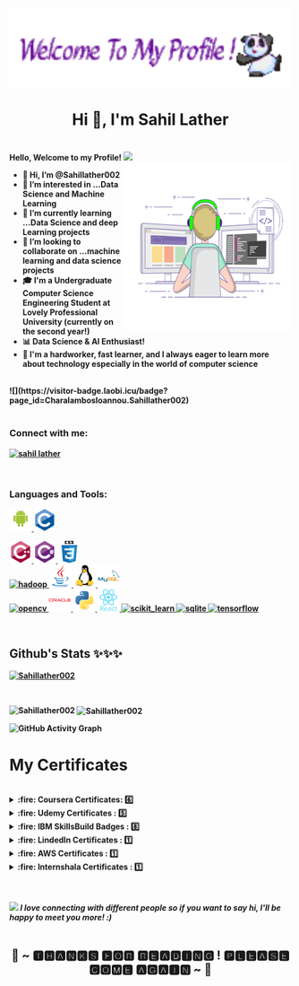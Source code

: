 <div align="center">
<img hight="200" width="800" alt="GIF" align="center" src="https://github.com/Sahillather002/My-Portfolio/blob/master/img/Welcome_to_my_profile_1.gif">
</div>
<h1 align="center">Hi 👋, I'm Sahil Lather</h1>
<h3 align="center"></h3>

<br>
<B> Hello, Welcome to my Profile! 
 <img src="https://raw.githubusercontent.com/MartinHeinz/MartinHeinz/master/wave.gif" width="70px">
<img align='right' height="300" width="300" src="https://github.com/Sahillather002/My-Portfolio/blob/master/img/coding.gif" width="230">
 
- 👋 Hi, I’m @Sahillather002
- 👀 I’m interested in ...Data Science and Machine Learning
- 🌱 I’m currently learning ...Data Science and deep Learning projects
- 💞️ I’m looking to collaborate on ...machine learning and data science projects
- 🎓 I'm a Undergraduate Computer Science Engineering Student at Lovely Professional University (currently on the second year!)
- 📊 Data Science & AI Enthusiast!
- 💪 I'm a hardworker, fast learner, and I always eager to learn more about technology especially in the world of computer science
 
<!---
Sahillather002/Sahillather002 is a ✨ special ✨ repository because its `README.md` (this file) appears on your GitHub profile.
You can click the Preview link to take a look at your changes.
--->
 
<br>
![](https://visitor-badge.laobi.icu/badge?page_id=CharalambosIoannou.Sahillather002)
 
<br>
<br>
<h3 align="left">Connect with me:</h3>
<p align="left">
<a href="https://www.linkedin.com/in/sahil-lather/" target="blank"><img align="center" src="https://raw.githubusercontent.com/rahuldkjain/github-profile-readme-generator/master/src/images/icons/Social/linked-in-alt.svg" alt="sahil lather" height="30" width="40" /></a>
</p>
<br>
<h3 align="left">Languages and Tools:</h3>
<p align="left">
<a href="https://developer.android.com" target="_blank"> <img src="https://raw.githubusercontent.com/devicons/devicon/master/icons/android/android-original-wordmark.svg" alt="android" width="40" height="40"/> </a> 
</a> <a href="https://www.cprogramming.com/" target="_blank"> <img src="https://raw.githubusercontent.com/devicons/devicon/master/icons/c/c-original.svg" alt="c" width="40" height="40"/> 

</a> <a href="https://www.w3schools.com/cpp/" target="_blank"> <img src="https://raw.githubusercontent.com/devicons/devicon/master/icons/cplusplus/cplusplus-original.svg" alt="cplusplus" width="40" height="40"/> 
</a> <a href="https://www.w3schools.com/cs/" target="_blank"> <img src="https://raw.githubusercontent.com/devicons/devicon/master/icons/csharp/csharp-original.svg" alt="csharp" width="40" height="40"/> 
</a> <a href="https://www.w3schools.com/css/" target="_blank"> <img src="https://raw.githubusercontent.com/devicons/devicon/master/icons/css3/css3-original-wordmark.svg" alt="css3" width="40" height="40"/>  
</a> <a href="https://hadoop.apache.org/" target="_blank"> <img src="https://www.vectorlogo.zone/logos/apache_hadoop/apache_hadoop-icon.svg" alt="hadoop" width="40" height="40"/>
<a href="https://www.java.com" target="_blank"> <img src="https://raw.githubusercontent.com/devicons/devicon/master/icons/java/java-original.svg" alt="java" width="40" height="40"/> </a> 
<a href="https://www.linux.org/" target="_blank"> <img src="https://raw.githubusercontent.com/devicons/devicon/master/icons/linux/linux-original.svg" alt="linux" width="40" height="40"/> </a>
<a href="https://www.mysql.com/" target="_blank"> <img src="https://raw.githubusercontent.com/devicons/devicon/master/icons/mysql/mysql-original-wordmark.svg" alt="mysql" width="40" height="40"/> </a>  
<a href="https://opencv.org/" target="_blank"> <img src="https://www.vectorlogo.zone/logos/opencv/opencv-icon.svg" alt="opencv" width="40" height="40"/> </a> 
<a href="https://www.oracle.com/" target="_blank"> <img src="https://raw.githubusercontent.com/devicons/devicon/master/icons/oracle/oracle-original.svg" alt="oracle" width="40" height="40"/> </a> 
<a href="https://www.python.org" target="_blank"> <img src="https://raw.githubusercontent.com/devicons/devicon/master/icons/python/python-original.svg" alt="python" width="40" height="40"/> </a> 
<a href="https://reactjs.org/" target="_blank"> <img src="https://raw.githubusercontent.com/devicons/devicon/master/icons/react/react-original-wordmark.svg" alt="react" width="40" height="40"/> </a> 
<a href="https://scikit-learn.org/" target="_blank"> <img src="https://upload.wikimedia.org/wikipedia/commons/0/05/Scikit_learn_logo_small.svg" alt="scikit_learn" width="40" height="40"/> </a> 
<a href="https://www.sqlite.org/" target="_blank"> <img src="https://www.vectorlogo.zone/logos/sqlite/sqlite-icon.svg" alt="sqlite" width="40" height="40"/> </a> 
<a href="https://www.tensorflow.org" target="_blank"> <img src="https://www.vectorlogo.zone/logos/tensorflow/tensorflow-icon.svg" alt="tensorflow" width="40" height="40"/> </a>  </a> </p>

<br>

<h2 align="left">Github's Stats ✨✨✨</h3>

<p align="left"> <a href="https://github.com/ryo-ma/github-profile-trophy"><img src="https://github-profile-trophy.vercel.app/?username=Sahillather002" alt="Sahillather002" /></a> </p>
<br>
<p><img align="left" src="https://github-readme-stats.vercel.app/api/top-langs?username=Sahillather002&show_icons=true&locale=en&layout=compact" alt="Sahillather002" /></p>

<p>&nbsp;<img align="center" src="https://github-readme-stats.vercel.app/api?username=Sahillather002&show_icons=true&locale=en" alt="Sahillather002" /></p>

![GitHub Activity Graph](https://activity-graph.herokuapp.com/graph?username=Sahillather002&bg_color=000000&color=FF6666&line=FFEA80&point=ffffff&area=true&hide_border=true) 

<h1>My Certificates</h1>

<br>

<details> 
  
  <summary>:fire: Coursera Certificates: 6️⃣</summary>

  ![Certificate](https://github.com/Sahillather002/My-Portfolio/blob/master/img/coursera/Coursera%20Python%20for%20Data%20Science%20and%20AI%20Development_01.jpg)
  ![Certificate](https://github.com/Sahillather002/My-Portfolio/blob/master/img/coursera/Coursera%20Basic%20Game%20Development_01.jpg)
  ![Certificate](https://github.com/Sahillather002/My-Portfolio/blob/master/img/coursera/Coursera%20what%20is%20data%20Science_01.jpg) 
  ![Certificate](https://github.com/Sahillather002/My-Portfolio/blob/master/img/coursera/Coursera%20Tools%20for%20Data%20Science_01.jpg)
  ![Certificate](https://github.com/Sahillather002/My-Portfolio/blob/master/img/coursera/Coursera%20Data%20Science%20Methodology_01.jpg)
  ![Certificate](https://github.com/Sahillather002/Skills-and-Certifications/blob/master/coursera/CERTIFICATE_Programming%20for%20Everybody.jpeg)
  
</details>

 <details> 
  <summary>:fire: Udemy Certificates : 5️⃣</summary>

  ![Certificate](https://github.com/Sahillather002/My-Portfolio/blob/master/img/udemy/Python%20Mega%20Course_Go%20Beginner%20to%20Expert%20in%20Python%203.jpg)
  ![Certificate](https://github.com/Sahillather002/My-Portfolio/blob/master/img/udemy/C%2B%2B%20Programming%20Step%20By%20Step%20From%20Begineer%20To%20Ultimate%20Level.jpg)
  ![Certificate](https://github.com/Sahillather002/My-Portfolio/blob/master/img/udemy/Git%20and%20Github%20Master%20Course%20(2021).jpg)
  ![Certificate](https://github.com/Sahillather002/My-Portfolio/blob/master/img/udemy/TensorFlow%202.x%20Essentials%202021.jpg)
  ![Certificate](https://github.com/Sahillather002/My-Portfolio/blob/master/img/udemy/Begnieer's%20Guide%20to%20Competitive%20Programming.jpg)
  
  </details>
  
   <details> <summary>:fire: IBM SkillsBuild Badges : 8️⃣</summary>

  ![Certificate](https://github.com/Sahillather002/My-Portfolio/blob/master/img/IBM%20skill%20build/Open%20P-TECH%20HTML%20and%20CSS_01.jpg)
  ![Certificate](https://github.com/Sahillather002/My-Portfolio/blob/master/img/IBM%20skill%20build/Open%20P-TECH%20ai%20badge_01.jpg)
  ![Certificate](https://github.com/Sahillather002/My-Portfolio/blob/master/img/IBM%20skill%20build/Open%20P-TECH%20ai%20final_01.jpg)
  ![Certificate](https://github.com/Sahillather002/My-Portfolio/blob/master/img/IBM%20skill%20build/Open%20P-TECH%20ai%20model%202_01.jpg)
  ![Certificate](https://github.com/Sahillather002/My-Portfolio/blob/master/img/IBM%20skill%20build/Open%20P-TECH%20ai%20model%203_01.jpg)
  ![Certificate](https://github.com/Sahillather002/My-Portfolio/blob/master/img/IBM%20skill%20build/Open%20P-TECH%20ai%20model%204_01.jpg)
  ![Certificate](https://github.com/Sahillather002/My-Portfolio/blob/master/img/IBM%20skill%20build/Open%20P-TECH%20ai%20model%205_01.jpg)
  ![Certificate](https://github.com/Sahillather002/My-Portfolio/blob/master/img/IBM%20skill%20build/Open%20P-Tech%20CyberSecurity%20Fundamentals_01.jpg)
  </details>
  
  </details>
  
   <details> <summary>:fire: LindedIn Certificates : 1️⃣</summary>

   ![Certificate](https://github.com/Sahillather002/My-Portfolio/blob/master/img/Linkedin/CertificateOfCompletion_Learning%20Python_01.jpg)
  
  </details>
  
   <details> <summary>:fire: AWS Certificates : 1️⃣</summary>

   ![Certificate](https://github.com/Sahillather002/Skills-and-Certifications/blob/master/aws/AWS%20Innovate%20Data%20Adition.png)
  
  </details>
  
   <details> <summary>:fire: Internshala Certificates : 1️⃣</summary>

   ![Certificate]( <details> <summary>:fire: AWS Certificates : 1️⃣</summary>

   ![Certificate](https://github.com/Sahillather002/Skills-and-Certifications/blob/master/aws/AWS%20Innovate%20Data%20Adition.png)
  
  </details>)
  
  </details> 
<br>
<br>
  
<img src="https://media.giphy.com/media/LnQjpWaON8nhr21vNW/giphy.gif" width="100"> <em><b>I love connecting with different people</b> so if you want to say <b>hi, I'll be happy to meet you more!</b> :)</em>
<br>
<br>
<h2 align="center">💖 ~ 🆃🅷🅰🅽🅺🆂 🅵🅾🆁 🆁🅴🅰🅳🅸🅽🅶 ! 🅿🅻🅴🅰🆂🅴 🅲🅾🅼🅴 🅰🅶🅰🅸🅽 ~ 💖</h2>
